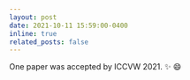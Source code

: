 ```yaml
---
layout: post
date: 2021-10-11 15:59:00-0400
inline: true
related_posts: false
---
```


One paper was accepted by ICCVW 2021.  :sparkles: :smile: